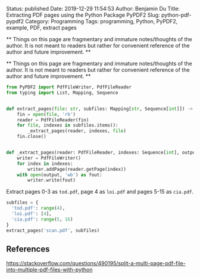 Status: published
Date: 2019-12-29 11:54:53
Author: Benjamin Du
Title: Extracting PDF pages using the Python Package PyPDF2
Slug: python-pdf-pypdf2
Category: Programming
Tags: programming, Python, PyPDF2, example, PDF, extract pages

**
Things on this page are fragmentary and immature notes/thoughts of the author.
It is not meant to readers but rather for convenient reference of the author and future improvement.
**


**
Things on this page are fragmentary and immature notes/thoughts of the author.
It is not meant to readers but rather for convenient reference of the author and future improvement.
**
```Python
from PyPDF2 import PdfFileWriter, PdfFileReader
from typing import List, Mapping, Sequence


def extract_pages(file: str, subfiles: Mapping[str, Sequence[int]]) -> None:
    fin = open(file, 'rb')
    reader = PdfFileReader(fin)
    for file, indexes in subfiles.items():
        _extract_pages(reader, indexes, file)
    fin.close()


def _extract_pages(reader: PdfFileReader, indexes: Sequence[int], output) -> None:
    writer = PdfFileWriter()
    for index in indexes:
        writer.addPage(reader.getPage(index))
    with open(output, 'wb') as fout:
        writer.write(fout)
```

Extract pages 0-3 as `tod.pdf`, page 4 as `loi.pdf` and pages 5-15 as `cia.pdf`.

```Python
subfiles = {
  'tod.pdf': range(4),
  'loi.pdf': [4],
  'cia.pdf': range(5, 16)
}
extract_pages('scan.pdf', subfiles)
```

## References

https://stackoverflow.com/questions/490195/split-a-multi-page-pdf-file-into-multiple-pdf-files-with-python
